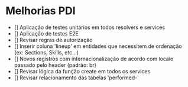 # Melhorias PDI
- [] Aplicação de testes unitários em todos resolvers e services
- [] Aplicação de testes E2E
- [] Revisar regras de autorização
- [] Inserir coluna 'lineup' em entidades que necessitem de ordenação (ex: Sections, Skills, etc...)
- [] Novos registros com internacionalização de acordo com locale passado pelo header (padrão: br)
- [] Revisar lógica da função create em todos os services
- [] Revisar relacionamento das tabelas 'performed-'
